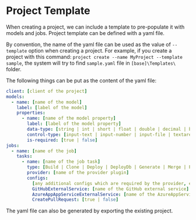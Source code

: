 # Project Template

When creating a project, we can include a template to pre-populate it with models and jobs. Project template can be defined with a yaml file.

By convention, the name of the yaml file can be used as the value of `--template` option when creating a project. For example, if you create a project with this command: `project create --name MyProject --template sample`, the system will try to find `sample.yaml` file in `[base]\Templates\` folder.

The following things can be put as the content of the yaml file:
```yaml
client: [client of the project]
models:
  - name: [name of the model]
    label: [label of the model]
    properties:
      - name: [name of the model property]
        label: [label of the model property]
        data-type: [string | int | short | float | double | decimal | bool | datetime | byte | guid | dbgeography]
        control-type: [input-text | input-number | input-file | textarea | checkbox | checkboxlist | select | radio | calendar | image]
        is-required: [true | false]
jobs:
  - name: [name of the job]
    tasks:
      - name: [name of the job task]
        type: [Build | Clone | Deploy | DeployDb | Generate | Merge | Push | PublishArtifact | Test]
        provider: [name of the provider plugin]
        configs:
          [any additional configs which are required by the provider, e.g:]
          GitHubExternalService: [name of the GitHub external service]
          AzureAppAppServiceExternalService: [name of the AzureAppService external service]
          CreatePullRequest: [true | false]
```

The yaml file can also be generated by exporting the existing project.